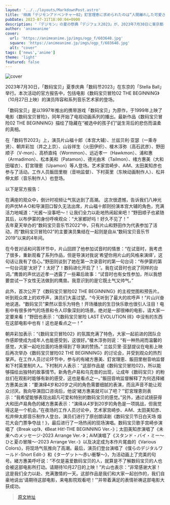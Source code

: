 ```yaml
---
layout: '../../layouts/MarkdownPost.astro'
title: '映画「デジモンアドベンチャー02」釘宮理恵に求められたのは“人間離れした可愛さとスペシャル感” 「デジフェス2023」公式レポート'
pubDate: 2023-07-31T18:00:04+0900
description: '『デジモン』の夏の祭典「デジフェス2023」が、2023年7月30日に東京都「ステラボール」にて開催。今回、映画『デジモンアドベンチャー02 THE BEGINNING』（10月27日ロードショー）のキャストや、シリーズの楽曲アーティストらが登壇した同イベントの公式レポートが到着した。'
author: 'animeanime'
cover:
  url: 'https://animeanime.jp/imgs/ogp_f/603648.jpg'
  square: 'https://animeanime.jp/imgs/ogp_f/603648.jpg'
  alt: "cover"
tags: ['news','anime']
theme: 'light'
featured: false
---
```


![cover](https://animeanime.jp/imgs/ogp_f/603648.jpg)

2023年7月30日，「数码宝贝」夏季庆典「数码节2023」在东京的「Stella Ball」举行。本次活动的官方报告中，包括电影《数码宝贝冒险02 THE BEGINNING》（10月27日上映）的演员阵容和系列音乐艺术家的登场。

「数码宝贝」是以1997年推出的携带游戏「数码宝贝」为原作，于1999年上映了电影《数码宝贝冒险》，同年开始了电视动画系列的播出。最新作品《数码宝贝冒险02 THE BEGINNING》描绘了隐藏在“被选中的孩子们”诞生背后的悲伤而温柔的真相。

在「数码节2023」上，演员片山福十郎（本宫大辅）、兰兹贝利·亚瑟（一乘寺贤）、朝井彩加（井之上京）、山谷祥生（火田伊织）、榎木淳弥（高石武彦）、野田顺子（V-mon）、高桥直纯（Wormmon）、远近孝一（Hawkmon）、浦和惠（Armadimon）、松本美和（Patamon）、德光由禾（Tailmon）、绪方惠美（大和田瑠衣）、釘宮理恵（Upamon）等人登场。艺术家宫崎步、AiM、太田美知彦也参与了活动。工作人员飯田里樹（音响监督）、下村英里（东映动画制作人）、松井伸太郎（音乐制作人）也登场。

以下是官方报告：

在满座的观众中，倒计时视频让气氛达到了高潮。
这次很遗憾，告诉我们八神光的声优M·A·O和导演田口智久无法出席，片山福十郎则扮演本宫大辅的角色，充满活力地喊道：“光酱～没事吧～！让我们全力以赴地热闹起来吧！”野田顺子也紧随其后，以布伊蒙的身份呼唤观众：“大家都好吗！好久不见了！”<br>去年夏天举办的“数码宝贝音乐节2022”中，只有片山和野田作为代表参加了活动，而“数码宝贝冒险02”的主要演员集结在一起则是自从“数码宝贝音乐节2019”以来的4年间。 </p><p>在今昔对话和问答环节中，片山回顾了他参加试音时的情景：“在试音时，我考虑了很多，重新观看了系列作品，但是导演对我说‘希望你用片山的风格来演绎’，这句话让我有了信心。”野田则谈到了她在第一次录音时的第一句台词：“布伊蒙的第一句台词是‘太好了！太好了！数码进化开启了！’。我在试音时也说了同样的台词。”鹰兽的声优远近孝一透露了一些幕后故事：“试音时也有女性参加，所以我想要尝试一下女性无法做到的鹰兽。我意识到的是它既土气又帅气。” </p><p>此外，首次公开了《数码宝贝冒险02 THE BEGINNING》的主视觉图和预告片。听到观众席上的欢呼声，演员们大喜过望。“今天听到了最大的欢呼声！”片山兴奋地说道。“数码宝贝”果然以音乐为特色！开场播放的生日快乐歌也很引人注目！电影中有很多帅气的场景和令人印象深刻的场景。绝对是一部很棒的电影，请大家一定要来看！”野田也表示：“《数码宝贝冒险 LAST EVOLUTION 绊》中没有的东西在这部电影中也有！这也是看点之一！” </p><p>朝井彩加表示：“《数码宝贝冒险02》的氛围充满了特色，大家一起前进的团队合作感即使成为成年人也能感受到，这很好。”榎木淳弥则说：“有一种热闹而温馨的感觉，大家一起吃拉面的场景得到了导演的赞扬。”
兰兹贝里·亚瑟提议在电影上映后再次举办《数码宝贝冒险02 THE BEGINNING》的讨论会，并受到观众的热烈掌声。在工作人员讨论环节中，参与的有緒方惠美、釘宮理恵、飯田里樹音响监督和下村英里制片人。下村制片人表示：“这部作品是《数码宝贝冒险02》，所以能够描绘出独特的故事情节。新角色卢易和乌克兽的出现，让成年《数码宝贝》的粉丝们在观影时能够有新的感受，这也是看点之一。”飯田音响监督解释了为何选择緒方惠美出演：“要演绎4岁和20岁之间的角色需要细腻的表演，而且声音不能让观众讨厌。我向导演田口咨询后，他说‘緒方惠美就可以了吧？’”釘宮理恵则表示：“我希望能够表现出超凡可爱和特别的数码宝贝的感觉。”另外，通过试镜获得大和田卢易角色的緒方惠美表示：“演绎从4岁到20岁的角色是一项挑战，但我觉得这是一个机会。”在夜场的工作人员讨论中，艺术家宫崎歩、AiM、太田美知彦、松井伸太郎音乐制作人登台。演员们进行了原创朗读剧《数码宝贝节日白天场 烟花大会门票争夺战！》，最后进行了一场热闹的现场演唱。数码宝贝歌手宫崎歩演唱了《Break up!》、《Beat Hit!-THE BEGINNING Ver.-》；太田美知彦演唱了《未来へのメッセージ-2023 Arrange Ver.-》；AiM演唱了《スタンド・バイ・ミー～ひと夏の冒険～-2023 Arrange Ver.-》以及决定成为本作片尾曲的《Various Colors》，将现场气氛推向了高潮。最后，演员们登台演唱了《僕らのデジタルワールド-Short Edit-》和《ターゲット～赤い衝撃～》，为活动画上了完美的句号。緒方惠美呼吁说：“不仅是喜爱数码宝贝的人，就算是不了解数码宝贝的人也会被这部电影所打动。请期待10月27日的上映！”片山也表示：“非常感谢大家！这是我们全力以赴、充满激情的一天。这部作品是我们和大家一起创作的，我们自豪地说出‘请期待这部电影，来电影院观看吧！’”并带着满足的表情祈祷这部电影大获成功。

>[原文地址](https://animeanime.jp/article/2023/07/31/78975.html)  